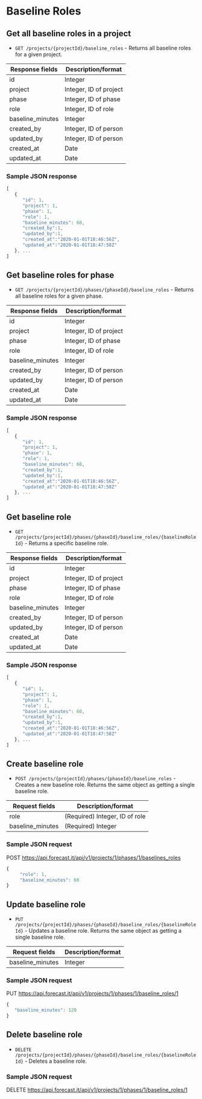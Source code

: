 # Baseline Roles

## Get all baseline roles in a project

- `GET /projects/{projectId}/baseline_roles` - Returns all baseline roles for a given project.

| Response fields  | Description/format     |
| ---------------- | ---------------------- |
| id               | Integer                |
| project          | Integer, ID of project |
| phase            | Integer, ID of phase   |
| role             | Integer, ID of role    |
| baseline_minutes | Integer                |
| created_by       | Integer, ID of person  |
| updated_by       | Integer, ID of person  |
| created_at       | Date                   |
| updated_at       | Date                   |

### Sample JSON response

```javascript
[
   {
      "id": 1,
      "project": 1,
      "phase": 1,
      "role": 1,
      "baseline_minutes": 60,
      "created_by":1,
      "updated_by":1,
      "created_at":"2020-01-01T18:46:56Z",
      "updated_at":"2020-01-01T18:47:58Z"
   }, ...
]
```

## Get baseline roles for phase

- `GET /projects/{projectId}/phases/{phaseId}/baseline_roles` - Returns all baseline roles for a given phase.

| Response fields  | Description/format     |
| ---------------- | ---------------------- |
| id               | Integer                |
| project          | Integer, ID of project |
| phase            | Integer, ID of phase   |
| role             | Integer, ID of role    |
| baseline_minutes | Integer                |
| created_by       | Integer, ID of person  |
| updated_by       | Integer, ID of person  |
| created_at       | Date                   |
| updated_at       | Date                   |

### Sample JSON response

```javascript
[
   {
      "id": 1,
      "project": 1,
      "phase": 1,
      "role": 1,
      "baseline_minutes": 60,
      "created_by":1,
      "updated_by":1,
      "created_at":"2020-01-01T18:46:56Z",
      "updated_at":"2020-01-01T18:47:58Z"
   }, ...
]
```

## Get baseline role

- `GET /projects/{projectId}/phases/{phaseId}/baseline_roles/{baselineRoleId}` - Returns a specific baseline role.

| Response fields  | Description/format     |
| ---------------- | ---------------------- |
| id               | Integer                |
| project          | Integer, ID of project |
| phase            | Integer, ID of phase   |
| role             | Integer, ID of role    |
| baseline_minutes | Integer                |
| created_by       | Integer, ID of person  |
| updated_by       | Integer, ID of person  |
| created_at       | Date                   |
| updated_at       | Date                   |

### Sample JSON response

```javascript
[
   {
      "id": 1,
      "project": 1,
      "phase": 1,
      "role": 1,
      "baseline_minutes": 60,
      "created_by":1,
      "updated_by":1,
      "created_at":"2020-01-01T18:46:56Z",
      "updated_at":"2020-01-01T18:47:58Z"
   }, ...
]
```

## Create baseline role

- `POST /projects/{projectId}/phases/{phaseId}/baseline_roles` - Creates a new baseline role. Returns the same object as getting a single baseline role.

| Request fields   | Description/format             |
| ---------------- | ------------------------------ |
| role             | (Required) Integer, ID of role |
| baseline_minutes | (Required) Integer             |

### Sample JSON request

POST https://api.forecast.it/api/v1/projects/1/phases/1/baselines_roles

```javascript
{
     "role": 1,
     "baseline_minutes": 60
}
```

## Update baseline role

- `PUT /projects/{projectId}/phases/{phaseId}/baseline_roles/{baselineRoleId}` - Updates a baseline role. Returns the same object as getting a single baseline role.

| Request fields   | Description/format |
| ---------------- | ------------------ |
| baseline_minutes | Integer            |

### Sample JSON request

PUT https://api.forecast.it/api/v1/projects/1/phases/1/baseline_roles/1

```javascript
{
   "baseline_minutes": 120
}
```

## Delete baseline role

- `DELETE /projects/{projectId}/phases/{phaseId}/baseline_roles/{baselineRoleId}` - Deletes a baseline role.

### Sample JSON request

DELETE https://api.forecast.it/api/v1/projects/1/phases/1/baseline_roles/1
